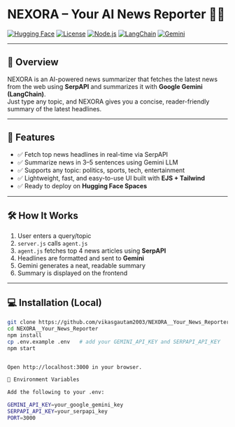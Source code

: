 # NEXORA – Your AI News Reporter 📰🤖

[![Hugging Face](https://img.shields.io/badge/Hugging%20Face-Deploy-blue?logo=huggingface)](https://huggingface.co/spaces/vikasgautam2003/NEXORA__Your_News_Reporter)
[![License](https://img.shields.io/badge/License-MIT-green)](LICENSE)
[![Node.js](https://img.shields.io/badge/Node.js-v22-blue?logo=node.js)](https://nodejs.org/)
[![LangChain](https://img.shields.io/badge/LangChain-v1.0-orange)](https://www.langchain.com/)
[![Gemini](https://img.shields.io/badge/Gemini-1.5-flash-purple)](https://developers.google.com/)

---

## 🚀 Overview

NEXORA is an AI-powered news summarizer that fetches the latest news from the web using **SerpAPI** and summarizes it with **Google Gemini (LangChain)**.  
Just type any topic, and NEXORA gives you a concise, reader-friendly summary of the latest headlines.

---

## 🔹 Features

- ✅ Fetch top news headlines in real-time via SerpAPI  
- ✅ Summarize news in 3–5 sentences using Gemini LLM  
- ✅ Supports any topic: politics, sports, tech, entertainment  
- ✅ Lightweight, fast, and easy-to-use UI built with **EJS + Tailwind**  
- ✅ Ready to deploy on **Hugging Face Spaces**

---

## 🛠 How It Works

1. User enters a query/topic  
2. `server.js` calls `agent.js`  
3. `agent.js` fetches top 4 news articles using **SerpAPI**  
4. Headlines are formatted and sent to **Gemini**  
5. Gemini generates a neat, readable summary  
6. Summary is displayed on the frontend  

---

## 💻 Installation (Local)

```bash
git clone https://github.com/vikasgautam2003/NEXORA__Your_News_Reporter.git
cd NEXORA__Your_News_Reporter
npm install
cp .env.example .env   # add your GEMINI_API_KEY and SERPAPI_API_KEY
npm start


Open http://localhost:3000 in your browser.

🔑 Environment Variables

Add the following to your .env:

GEMINI_API_KEY=your_google_gemini_key
SERPAPI_API_KEY=your_serpapi_key
PORT=3000
